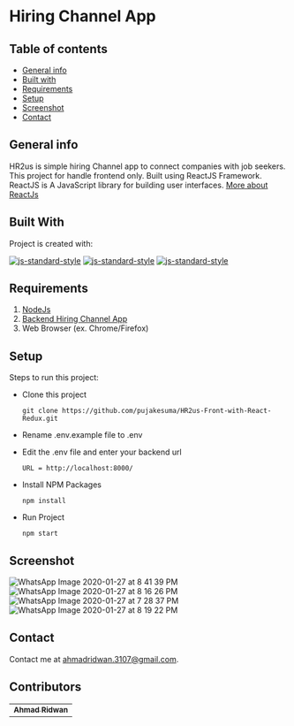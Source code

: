 # Hiring Channel App

## Table of contents
* [General info](#general-info)
* [Built with](#built-with)
* [Requirements](#requirements)
* [Setup](#setup)
* [Screenshot](#screenshot)
* [Contact](#contact)

## General info
HR2us is simple hiring Channel app to connect companies with job seekers. This project for handle frontend only. Built using ReactJS Framework.
ReactJS is A JavaScript library for building user interfaces. [More about ReactJs](https://reactjs.org/)

## Built With
Project is created with:

[![js-standard-style](https://img.shields.io/badge/NodeJs-v.10.16-brightgreen)](https://nodejs.org/en/)
[![js-standard-style](https://img.shields.io/badge/ReactJs-v.16.12.0-red)](https://reactjs.org)
[![js-standard-style](https://img.shields.io/badge/React%20Redux-v.7.1-blueviolet)](https://react-redux.js.org/)

## Requirements
1. <a href="https://nodejs.org/en/">NodeJs</a>
2. [Backend Hiring Channel App](https://github.com/pujakesuma/RESTful_API_HR2us)
3. Web Browser (ex. Chrome/Firefox)

## Setup
Steps to run this project:

 - Clone this project
 
	``` git clone https://github.com/pujakesuma/HR2us-Front-with-React-Redux.git ```
	
 - Rename .env.example file to .env
 - Edit the .env file and enter your backend url
 
 	``` URL = http://localhost:8000/ ```
	
 - Install NPM Packages
 
	``` npm install ```
	
 - Run Project
 
	``` npm start ```

## Screenshot
![WhatsApp Image 2020-01-27 at 8 41 39 PM](https://user-images.githubusercontent.com/32631979/73352661-30532500-42c4-11ea-9bb0-27d15bd1bfea.jpeg)
![WhatsApp Image 2020-01-27 at 8 16 26 PM](https://user-images.githubusercontent.com/32631979/73352662-30532500-42c4-11ea-9183-45c1ee9dd985.jpeg)
![WhatsApp Image 2020-01-27 at 7 28 37 PM](https://user-images.githubusercontent.com/32631979/73352664-30ebbb80-42c4-11ea-8c6f-08a9c78cd120.jpeg)
![WhatsApp Image 2020-01-27 at 8 19 22 PM](https://user-images.githubusercontent.com/32631979/73352699-4234c800-42c4-11ea-8c73-11bf81c51845.jpeg)
	
## Contact

Contact me at <ahmadridwan.3107@gmail.com>.

## Contributors

<center>
  <table>
    <tr>
      <td align="center">
        <a href="https://github.com/pujakesuma/">
          <sub><b>Ahmad Ridwan</b></sub>
        </a>
      </td>
    </tr>
  </table>
</center>


